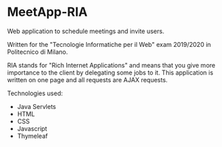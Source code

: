 # MeetApp-RIA
Web application to schedule meetings and invite users.

Written for the "Tecnologie Informatiche per il Web" exam 2019/2020 in Politecnico di Milano.

RIA stands for "Rich Internet Applications"  and means that you give more importance to the client by delegating some jobs to it.
This application is written on one page and all requests are AJAX requests.

Technologies used:
- Java Servlets
- HTML
- CSS
- Javascript
- Thymeleaf
